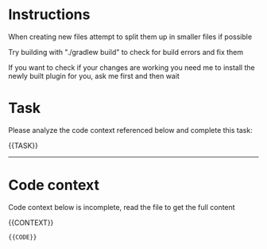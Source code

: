 # Instructions

When creating new files attempt to split them up in smaller files if possible

Try building with "./gradlew build" to check for build errors and fix them

If you want to check if your changes are working you need me to install the newly built plugin for you, ask me first and then wait

# Task

Please analyze the code context referenced below and complete this task:

{{TASK}}

---

# Code context
Code context below is incomplete, read the file to get the full content

{{CONTEXT}}

```
{{CODE}}
```
